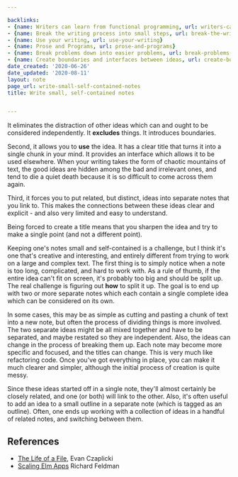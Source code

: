 ```yaml
---

backlinks:
- {name: Writers can learn from functional programming, url: writers-can-learn-from-functional-programming}
- {name: Break the writing process into small steps, url: break-the-writing-process-into-small-steps}
- {name: Use your writing, url: use-your-writing}
- {name: Prose and Programs, url: prose-and-programs}
- {name: Break problems down into easier problems, url: break-problems-down-into-easier-problems}
- {name: Create boundaries and interfaces between ideas, url: create-boundaries-and-interfaces-between-ideas}
date_created: '2020-06-26'
date_updated: '2020-08-11'
layout: note
page_url: write-small-self-contained-notes
title: Write small, self-contained notes


---
```




It eliminates the distraction of other ideas which can and ought to be considered independently. It __excludes__ things. It introduces boundaries.

Second, it allows you to __use__ the idea. It has a clear title that turns it into a single chunk in your mind. It provides an interface which allows it to be used elsewhere. When your writing takes the form of chaotic mountains of text, the good ideas are hidden among the bad and irrelevant ones, and tend to die a quiet death because it is so difficult to come across them again. 

Third, it forces you to put related, but distinct, ideas into separate notes that you link to. This makes the connections between these ideas clear and explicit - and also very limited and easy to understand. 

Being forced to create a title means that you sharpen the idea and try to make a single point (and not a different point).

Keeping one's notes small and self-contained is a challenge, but I think it's one that's creative and interesting, and entirely different from trying to work on a large and complex text. The first thing is to simply notice when a note is too long, complicated, and hard to work with. As a rule of thumb, if the entire idea can't fit on screen, it's probably too big and should be split up. The real challenge is figuring out __how__ to split it up. The goal is to end up with two or more separate notes which each contain a single complete idea which can be considered on its own. 

In some cases, this may be as simple as cutting and pasting a chunk of text into a new note, but often the process of dividing things is more involved. The two separate ideas might be all mixed together and have to be separated, and maybe restated so they are independent. Also, the ideas can change in the process of breaking them up. Each note may become more specific and focused, and the titles can change. This is very much like refactoring code. Once you've got everything in place, you can make it much clearer and simpler, although the initial process of creation is quite messy.

Since these ideas started off in a single note, they'll almost certainly be closely related, and one (or both) will link to the other. Also, it's often useful to add an idea to a small outline in a separate note (which is tagged as an outline). Often, one ends up working with a collection of ideas in a handful of related notes, and switching between them. 

## References

- [The Life of a File](https://www.youtube.com/watch?v=XpDsk374LDE), Evan Czaplicki
- [Scaling Elm Apps](https://www.youtube.com/watch?v=DoA4Txr4GUs&feature=emb_title) Richard Feldman




